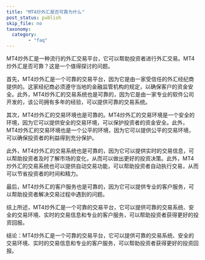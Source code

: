 ```yaml
---
title: "MT4炒外汇是否可靠为什么"
post_status: publish
skip_file: no
taxonomy:
  category:
        - "faq"
---
```


MT4炒外汇是一种流行的外汇交易平台，它可以帮助投资者进行外汇交易。MT4炒外汇是否可靠？这是一个值得探讨的问题。

首先，MT4炒外汇是一个可靠的交易平台，因为它是由一家受信任的外汇经纪商提供的。这家经纪商必须遵守当地的金融监管机构的规定，以确保客户的资金安全。此外，MT4炒外汇的交易系统也是可靠的，因为它是由一家专业的软件公司开发的，该公司拥有多年的经验，可以提供可靠的交易系统。

其次，MT4炒外汇的交易环境也是可靠的。MT4炒外汇的交易环境是一个安全的环境，因为它可以提供安全的交易环境，可以保护投资者的资金安全。此外，MT4炒外汇的交易环境也是一个公平的环境，因为它可以提供公平的交易环境，可以确保投资者的利益得到充分保护。

此外，MT4炒外汇的交易系统也是可靠的，因为它可以提供实时的交易信息，可以帮助投资者及时了解市场的变化，从而可以做出更好的投资决策。此外，MT4炒外汇的交易系统也可以提供自动交易功能，可以帮助投资者自动执行交易，从而可以节省投资者的时间和精力。

最后，MT4炒外汇的客户服务也是可靠的，因为它可以提供专业的客户服务，可以帮助投资者解决交易过程中遇到的问题。

综上所述，MT4炒外汇是一个可靠的交易平台，它可以提供可靠的交易系统、安全的交易环境、实时的交易信息和专业的客户服务，可以帮助投资者获得更好的投资回报。

结论：MT4炒外汇是一个可靠的交易平台，它可以提供可靠的交易系统、安全的交易环境、实时的交易信息和专业的客户服务，可以帮助投资者获得更好的投资回报。
